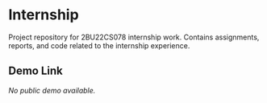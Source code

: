 # Internship

Project repository for 2BU22CS078 internship work. Contains assignments, reports, and code related to the internship experience.

## Demo Link

_No public demo available._
